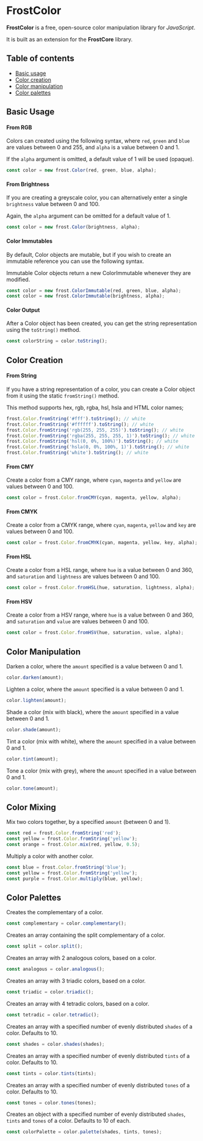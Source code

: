 # FrostColor

**FrostColor** is a free, open-source color manipulation library for *JavaScript*.

It is built as an extension for the **FrostCore** library.


## Table of contents
- [Basic usage](#basic-usage)
- [Color creation](#color-creation)
- [Color manipulation](#color-manipulation)
- [Color palettes](#color-palettes)


## Basic Usage

#### From RGB

Colors can created using the following syntax, where `red`, `green` and `blue` are values between 0 and 255, and `alpha` is a value between 0 and 1.

If the `alpha` argument is omitted, a default value of 1 will be used (opaque).

```javascript
const color = new frost.Color(red, green, blue, alpha);
```

#### From Brightness

If you are creating a greyscale color, you can alternatively enter a single `brightness` value between 0 and 100.

Again, the `alpha` argument can be omitted for a default value of 1.

```javascript
const color = new frost.Color(brightness, alpha);
```

#### Color Immutables

By default, Color objects are mutable, but if you wish to create an immutable reference you can use the following syntax.

Immutable Color objects return a new ColorImmutable whenever they are modified.

```javascript
const color = new frost.ColorImmutable(red, green, blue, alpha);
const color = new frost.ColorImmutable(brightness, alpha);
```

#### Color Output

After a Color object has been created, you can get the string representation using the `toString()` method.

```javascript
const colorString = color.toString();
```


## Color Creation

#### From String

If you have a string representation of a color, you can create a Color object from it using the static `fromString()` method.

This method supports hex, rgb, rgba, hsl, hsla and HTML color names;

```javascript
frost.Color.fromString('#fff').toString(); // white
frost.Color.fromString('#ffffff').toString(); // white
frost.Color.fromString('rgb(255, 255, 255)').toString(); // white
frost.Color.fromString('rgba(255, 255, 255, 1)').toString(); // white
frost.Color.fromString('hsl(0, 0%, 100%)').toString(); // white
frost.Color.fromString('hsla(0, 0%, 100%, 1)').toString(); // white
frost.Color.fromString('white').toString(); // white
```

#### From CMY

Create a color from a CMY range, where `cyan`, `magenta` and `yellow` are values between 0 and 100.

```javascript
const color = frost.Color.fromCMY(cyan, magenta, yellow, alpha);
```

#### From CMYK

Create a color from a CMYK range, where `cyan`, `magenta`, `yellow` and `key` are values between 0 and 100.

```javascript
const color = frost.Color.fromCMYK(cyan, magenta, yellow, key, alpha);
```

#### From HSL

Create a color from a HSL range, where `hue` is a value between 0 and 360, and `saturation` and `lightness` are values between 0 and 100.

```javascript
const color = frost.Color.fromHSL(hue, saturation, lightness, alpha);
```

#### From HSV

Create a color from a HSV range, where `hue` is a value between 0 and 360, and `saturation` and `value` are values between 0 and 100.

```javascript
const color = frost.Color.fromHSV(hue, saturation, value, alpha);
```


## Color Manipulation

Darken a color, where the `amount` specified is a value between 0 and 1.

```javascript
color.darken(amount);
```

Lighten a color, where the `amount` specified is a value between 0 and 1.

```javascript
color.lighten(amount);
```

Shade a color (mix with black), where the `amount` specified in a value between 0 and 1.

```javascript
color.shade(amount);
```

Tint a color (mix with white), where the `amount` specified in a value between 0 and 1.

```javascript
color.tint(amount);
```

Tone a color (mix with grey), where the `amount` specified in a value between 0 and 1.

```javascript
color.tone(amount);
```


## Color Mixing

Mix two colors together, by a specified `amount` (between 0 and 1).

```javascript
const red = frost.Color.fromString('red');
const yellow = frost.Color.fromString('yellow');
const orange = frost.Color.mix(red, yellow, 0.5);
```

Multiply a color with another color.

```javascript
const blue = frost.Color.fromString('blue');
const yellow = frost.Color.fromString('yellow');
const purple = frost.Color.multiply(blue, yellow);
```


## Color Palettes

Creates the complementary of a color.

```javascript
const complementary = color.complementary();
```

Creates an array containing the split complementary of a color.

```javascript
const split = color.split();
```

Creates an array with 2 analogous colors, based on a color.

```javascript
const analogous = color.analogous();
```

Creates an array with 3 triadic colors, based on a color.

```javascript
const triadic = color.triadic();
```

Creates an array with 4 tetradic colors, based on a color.

```javascript
const tetradic = color.tetradic();
```

Creates an array with a specified number of evenly distributed `shades` of a color. Defaults to 10.

```javascript
const shades = color.shades(shades);
```

Creates an array with a specified number of evenly distributed `tints` of a color. Defaults to 10.

```javascript
const tints = color.tints(tints);
```

Creates an array with a specified number of evenly distributed `tones` of a color. Defaults to 10.

```javascript
const tones = color.tones(tones);
```

Creates an object with a specified number of evenly distributed `shades`, `tints` and `tones` of a color. Defaults to 10 of each.

```javascript
const colorPalette = color.palette(shades, tints, tones);
```